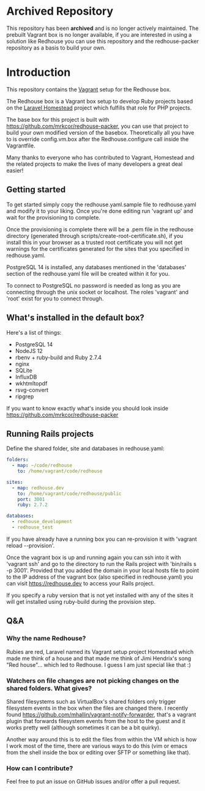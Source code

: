 # Archived Repository

This repository has been **archived** and is no longer actively maintained. The prebuilt Vagrant box is no longer 
available, if you are interested in using a solution like Redhouse you can use this repository and the 
redhouse-packer repository as a basis to build your own.

# Introduction

This repository contains the [Vagrant](https://www.vagrantup.com/) setup for the Redhouse 
box. 

The Redhouse box is a Vagrant box setup to develop Ruby projects based on the 
[Laravel Homestead](https://github.com/laravel/homestead) project which fulfills that 
role for PHP projects.

The base box for this project is built with https://github.com/mrkcor/redhouse-packer, you
can use that project to build your own modified version of the basebox. Theoretically all you
have to is override config.vm.box after the Redhouse.configure call inside the Vagrantfile.

Many thanks to everyone who has contributed to Vagrant, Homestead and the related 
projects to make the lives of many developers a great deal easier!

## Getting started

To get started simply copy the redhouse.yaml.sample file to redhouse.yaml and modify 
it to your liking. Once you're done editing run 'vagrant up' and wait for the 
provisioning to complete.

Once the provisioning is complete there will be a .pem file in the redhouse directory 
(generated through scripts/create-root-certificate.sh), if you install this in your 
browser as a trusted root certificate you will not get warnings for the certificates
generated for the sites that you specified in redhouse.yaml.

PostgreSQL 14 is installed, any databases mentioned in the 'databases' section of the 
redhouse.yaml file will be created within it for you. 

To connect to PostgreSQL no password is needed as long as you are connecting through the
unix socket or localhost. The roles 'vagrant' and 'root' exist for you to connect through.

## What's installed in the default box?

Here's a list of things:

* PostgreSQL 14
* NodeJS 12
* rbenv + ruby-build and Ruby 2.7.4
* nginx
* SQLite
* InfluxDB
* wkhtmltopdf
* rsvg-convert
* ripgrep

If you want to know exactly what's inside you should look inside https://github.com/mrkcor/redhouse-packer

## Running Rails projects

Define the shared folder, site and databases in redhouse.yaml:

``` yaml
folders:
  - map: ~/code/redhouse
    to: /home/vagrant/code/redhouse

sites:
  - map: redhouse.dev
    to: /home/vagrant/code/redhouse/public
    port: 3001
    ruby: 2.7.2

databases:
  - redhouse_development
  - redhouse_test
```

If you have already have a running box you can re-provision it with 'vagrant reload --provision'.

Once the vagrant box is up and running again you can ssh into it with 'vagrant ssh' and go 
to the directory to run the Rails project with 'bin/rails s -p 3001'. Provided that you 
added the domain in your local hosts file to point to the IP address of the vagrant box (also
specified in redhouse.yaml) you can visit https://redhouse.dev to access your Rails project.

If you specify a ruby version that is not yet installed with any of the sites it will get installed
using ruby-build during the provision step.

## Q&A

### Why the name Redhouse?

Rubies are red, Laravel named its Vagrant setup project Homestead which made me think of a house 
and that made me think of Jimi Hendrix's song "Red house"... which led to Redhouse. I guess I am
just special like that :)

### Watchers on file changes are not picking changes on the shared folders. What gives?

Shared filesystems such as VirtualBox's shared folders only trigger filesystem events in the box when the files are changed there. I recently found https://github.com/mhallin/vagrant-notify-forwarder, that's a vagrant plugin that forwards filesystem events from the host to the guest and it works pretty well (although sometimes it can be a bit quirky).

Another way around this is to edit the files from within the VM which is how I work most of the 
time, there are various ways to do this (vim or emacs from the shell inside the box or editing over SFTP or something like that).

### How can I contribute?

Feel free to put an issue on GitHub issues and/or offer a pull request.

